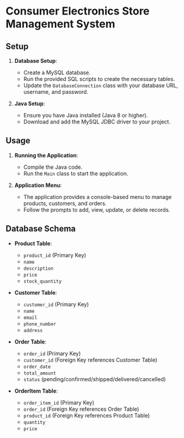 # Consumer Electronics Store Management System

## Setup

1. **Database Setup**:
    - Create a MySQL database.
    - Run the provided SQL scripts to create the necessary tables.
    - Update the `DatabaseConnection` class with your database URL, username, and password.

2. **Java Setup**:
    - Ensure you have Java installed (Java 8 or higher).
    - Download and add the MySQL JDBC driver to your project.

## Usage

1. **Running the Application**:
    - Compile the Java code.
    - Run the `Main` class to start the application.

2. **Application Menu**:
    - The application provides a console-based menu to manage products, customers, and orders.
    - Follow the prompts to add, view, update, or delete records.

## Database Schema

- **Product Table**:
    - `product_id` (Primary Key)
    - `name`
    - `description`
    - `price`
    - `stock_quantity`

- **Customer Table**:
    - `customer_id` (Primary Key)
    - `name`
    - `email`
    - `phone_number`
    - `address`

- **Order Table**:
    - `order_id` (Primary Key)
    - `customer_id` (Foreign Key references Customer Table)
    - `order_date`
    - `total_amount`
    - `status` (pending/confirmed/shipped/delivered/cancelled)

- **OrderItem Table**:
    - `order_item_id` (Primary Key)
    - `order_id` (Foreign Key references Order Table)
    - `product_id` (Foreign Key references Product Table)
    - `quantity`
    - `price`
